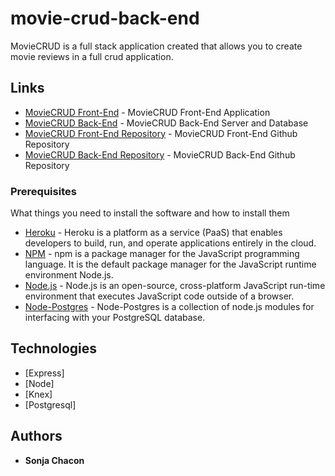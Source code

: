 # movie-crud-back-end

MovieCRUD is a full stack application created that allows you to create movie reviews in a full crud application.

## Links

* [MovieCRUD Front-End](https://github.com/s0njablade/OMDB-Frontend/) - MovieCRUD Front-End Application
* [MovieCRUD Back-End](https://omdb-son.herokuapp.com/) - MovieCRUD Back-End Server and Database
* [MovieCRUD Front-End Repository](https://github.com/jimbucktoo/movie-crud-front-end/) - MovieCRUD Front-End Github Repository
* [MovieCRUD Back-End Repository](https://github.com/s0njablade/OMBD-Backend/) - MovieCRUD Back-End Github Repository


### Prerequisites

What things you need to install the software and how to install them

* [Heroku](https://www.heroku.com/) - Heroku is a platform as a service (PaaS) that enables developers to build, run, and operate applications entirely in the cloud.
* [NPM](https://www.npmjs.com/) - npm is a package manager for the JavaScript programming language. It is the default package manager for the JavaScript runtime environment Node.js.
* [Node.js](https://www.nodejs.org/) - Node.js is an open-source, cross-platform JavaScript run-time environment that executes JavaScript code outside of a browser.
* [Node-Postgres](https://node-postgres.com/) - Node-Postgres is a collection of node.js modules for interfacing with your PostgreSQL database.

## Technologies

* [Express]
* [Node]
* [Knex]
* [Postgresql]

## Authors

* **Sonja Chacon** 
